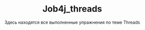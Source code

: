 <h1 align="center">Job4j_threads</h1>
<p align="center"> Здесь находятся все выполненные упражнения по теме Threads </p>